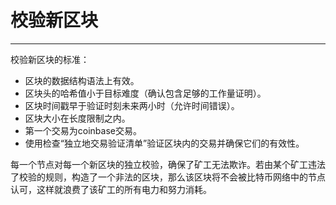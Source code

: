 <!--
 * @Author: ZhXZhao
 * @Date: 2020-02-22 22:51:00
 * @LastEditors: ZhXZhao
 * @LastEditTime: 2020-02-22 22:55:50
 * @Description: 
 -->

# 校验新区块

---




校验新区块的标准：
- 区块的数据结构语法上有效。
- 区块头的哈希值小于目标难度（确认包含足够的工作量证明）。
- 区块时间戳早于验证时刻未来两小时（允许时间错误）。
- 区块大小在长度限制之内。
- 第一个交易为coinbase交易。
- 使用检查“独立地交易验证清单”验证区块内的交易并确保它们的有效性。

每一个节点对每一个新区块的独立校验，确保了矿工无法欺诈。若由某个矿工违法了校验的规则，构造了一个非法的区块，那么该区块将不会被比特币网络中的节点认可，这样就浪费了该矿工的所有电力和努力消耗。
